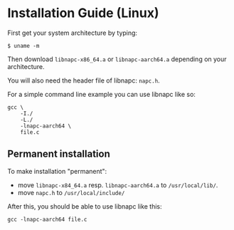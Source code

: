 # Installation Guide (Linux)

First get your system architecture by typing:

`$ uname -m`

Then download `libnapc-x86_64.a` or `libnapc-aarch64.a` depending on your architecture.

You will also need the header file of libnapc: `napc.h`.

For a simple command line example you can use libnapc like so:

```
gcc \
	-I./
	-L./
	-lnapc-aarch64 \
	file.c
```

## Permanent installation
To make installation "permanent":

- move `libnapc-x84_64.a` resp. `libnapc-aarch64.a` to `/usr/local/lib/`.
- move `napc.h` to `/usr/local/include/`

After this, you should be able to use libnapc like this:

```
gcc -lnapc-aarch64 file.c
```
